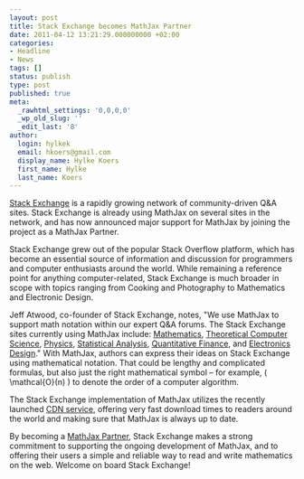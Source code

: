 ```yaml
---
layout: post
title: Stack Exchange becomes MathJax Partner
date: 2011-04-12 13:21:29.000000000 +02:00
categories:
- Headline
- News
tags: []
status: publish
type: post
published: true
meta:
  _rawhtml_settings: '0,0,0,0'
  _wp_old_slug: ''
  _edit_last: '8'
author:
  login: hylkek
  email: hkoers@gmail.com
  display_name: Hylke Koers
  first_name: Hylke
  last_name: Koers
---
```


[Stack Exchange](http://stackexchange.com) is a rapidly growing network of community-driven Q&A sites. Stack Exchange is already using MathJax on several sites in the network, and has now announced major support for MathJax by joining the project as a MathJax Partner. 

Stack Exchange grew out of the popular Stack Overflow platform, which has become an essential source of information and discussion for programmers and computer enthusiasts around the world. While remaining a reference point for anything computer-related, Stack Exchange is much broader in scope with topics ranging from Cooking and Photography to Mathematics and Electronic Design.

Jeff Atwood, co-founder of Stack Exchange, notes, "We use MathJax to support math notation within our expert Q&A forums. The Stack Exchange sites currently using MathJax include: [Mathematics](http://math.stackexchange.com), [Theoretical Computer Science](http://cstheory.stackexchange.com), [Physics](http://physics.stackexchange.com), [Statistical Analysis](http://stats.stackexchange.com), [ Quantitative Finance](http://quant.stackexchange.com), and [Electronics Design](http://electronics.stackexchange.com)." With MathJax, authors can express their ideas on Stack Exchange using mathematical notation. That could be lengthy and complicated formulas, but also just the right mathematical symbol – for example, \( \mathcal{O}(n) \) to denote the order of a computer algorithm.

The Stack Exchange implementation of MathJax utilizes the recently launched [CDN service](http://www.mathjax.org/2011/03/15/news/mathjax-launches-cdn-service-with-1-1-release/), offering very fast download times to readers around the world and making sure that MathJax is always up to date.

By becoming a [MathJax Partner](http://www.mathjax.org/sponsors/mathjax-sponsorship-program/), Stack Exchange makes a strong commitment to supporting the ongoing development of MathJax, and to offering their users a simple and reliable way to read and write mathematics on the web. Welcome on board Stack Exchange!
